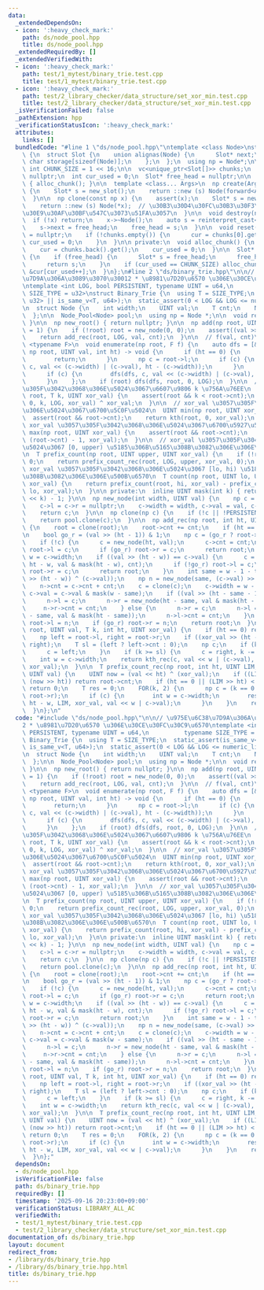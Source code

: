 ```yaml
---
data:
  _extendedDependsOn:
  - icon: ':heavy_check_mark:'
    path: ds/node_pool.hpp
    title: ds/node_pool.hpp
  _extendedRequiredBy: []
  _extendedVerifiedWith:
  - icon: ':heavy_check_mark:'
    path: test/1_mytest/binary_trie.test.cpp
    title: test/1_mytest/binary_trie.test.cpp
  - icon: ':heavy_check_mark:'
    path: test/2_library_checker/data_structure/set_xor_min.test.cpp
    title: test/2_library_checker/data_structure/set_xor_min.test.cpp
  _isVerificationFailed: false
  _pathExtension: hpp
  _verificationStatusIcon: ':heavy_check_mark:'
  attributes:
    links: []
  bundledCode: "#line 1 \"ds/node_pool.hpp\"\ntemplate <class Node>\nstruct Node_Pool\
    \ {\n  struct Slot {\n    union alignas(Node) {\n      Slot* next;\n      unsigned\
    \ char storage[sizeof(Node)];\n    };\n  };\n  using np = Node*;\n\n  static constexpr\
    \ int CHUNK_SIZE = 1 << 16;\n\n  vc<unique_ptr<Slot[]>> chunks;\n  Slot* cur =\
    \ nullptr;\n  int cur_used = 0;\n  Slot* free_head = nullptr;\n\n  Node_Pool()\
    \ { alloc_chunk(); }\n\n  template <class... Args>\n  np create(Args&&... args)\
    \ {\n    Slot* s = new_slot();\n    return ::new (s) Node(forward<Args>(args)...);\n\
    \  }\n\n  np clone(const np x) {\n    assert(x);\n    Slot* s = new_slot();\n\
    \    return ::new (s) Node(*x);  // \u30B3\u30D4\u30FC\u30B3\u30F3\u30B9\u30C8\
    \u30E9\u30AF\u30BF\u547C\u3073\u51FA\u3057\n  }\n\n  void destroy(np x) {\n  \
    \  if (!x) return;\n    x->~Node();\n    auto s = reinterpret_cast<Slot*>(x);\n\
    \    s->next = free_head;\n    free_head = s;\n  }\n\n  void reset() {\n    free_head\
    \ = nullptr;\n    if (!chunks.empty()) {\n      cur = chunks[0].get();\n     \
    \ cur_used = 0;\n    }\n  }\n\n private:\n  void alloc_chunk() {\n    chunks.emplace_back(make_unique<Slot[]>(CHUNK_SIZE));\n\
    \    cur = chunks.back().get();\n    cur_used = 0;\n  }\n\n  Slot* new_slot()\
    \ {\n    if (free_head) {\n      Slot* s = free_head;\n      free_head = free_head->next;\n\
    \      return s;\n    }\n    if (cur_used == CHUNK_SIZE) alloc_chunk();\n    return\
    \ &cur[cur_used++];\n  }\n};\n#line 2 \"ds/binary_trie.hpp\"\n\n// \u975E\u6C38\
    \u7D9A\u306A\u3089\u3070\u30012 * \u8981\u7D20\u6570 \u306E\u30CE\u30FC\u30C9\u6570\
    \ntemplate <int LOG, bool PERSISTENT, typename UINT = u64,\n          typename\
    \ SIZE_TYPE = u32>\nstruct Binary_Trie {\n  using T = SIZE_TYPE;\n  static_assert(is_same_v<T,\
    \ u32> || is_same_v<T, u64>);\n  static_assert(0 < LOG && LOG <= numeric_limits<UINT>::digits);\n\
    \n  struct Node {\n    int width;\n    UINT val;\n    T cnt;\n    Node *l, *r;\n\
    \  };\n\n  Node_Pool<Node> pool;\n  using np = Node *;\n\n  void reset() { pool.reset();\
    \ }\n\n  np new_root() { return nullptr; }\n\n  np add(np root, UINT val, T cnt\
    \ = 1) {\n    if (!root) root = new_node(0, 0);\n    assert((val >> LOG) == 0);\n\
    \    return add_rec(root, LOG, val, cnt);\n  }\n\n  // f(val, cnt)\n  template\
    \ <typename F>\n  void enumerate(np root, F f) {\n    auto dfs = [&](auto &dfs,\
    \ np root, UINT val, int ht) -> void {\n      if (ht == 0) {\n        f(val, root->cnt);\n\
    \        return;\n      }\n      np c = root->l;\n      if (c) {\n        dfs(dfs,\
    \ c, val << (c->width) | (c->val), ht - (c->width));\n      }\n      c = root->r;\n\
    \      if (c) {\n        dfs(dfs, c, val << (c->width) | (c->val), ht - (c->width));\n\
    \      }\n    };\n    if (root) dfs(dfs, root, 0, LOG);\n  }\n\n  // xor_val \u3057\
    \u305F\u3042\u3068\u306E\u5024\u3067\u6607\u9806 k \u756A\u76EE\n  UINT kth(np\
    \ root, T k, UINT xor_val) {\n    assert(root && k < root->cnt);\n    return kth_rec(root,\
    \ 0, k, LOG, xor_val) ^ xor_val;\n  }\n\n  // xor_val \u3057\u305F\u3042\u3068\
    \u306E\u5024\u3067\u6700\u5C0F\u5024\n  UINT min(np root, UINT xor_val) {\n  \
    \  assert(root && root->cnt);\n    return kth(root, 0, xor_val);\n  }\n\n  //\
    \ xor_val \u3057\u305F\u3042\u3068\u306E\u5024\u3067\u6700\u5927\u5024\n  UINT\
    \ max(np root, UINT xor_val) {\n    assert(root && root->cnt);\n    return kth(root,\
    \ (root->cnt) - 1, xor_val);\n  }\n\n  // xor_val \u3057\u305F\u3042\u3068\u306E\
    \u5024\u3067 [0, upper) \u5185\u306B\u5165\u308B\u3082\u306E\u306E\u500B\u6570\
    \n  T prefix_count(np root, UINT upper, UINT xor_val) {\n    if (!root) return\
    \ 0;\n    return prefix_count_rec(root, LOG, upper, xor_val, 0);\n  }\n\n  //\
    \ xor_val \u3057\u305F\u3042\u3068\u306E\u5024\u3067 [lo, hi) \u5185\u306B\u5165\
    \u308B\u3082\u306E\u306E\u500B\u6570\n  T count(np root, UINT lo, UINT hi, UINT\
    \ xor_val) {\n    return prefix_count(root, hi, xor_val) - prefix_count(root,\
    \ lo, xor_val);\n  }\n\n private:\n  inline UINT mask(int k) { return (UINT(1)\
    \ << k) - 1; }\n\n  np new_node(int width, UINT val) {\n    np c = pool.create();\n\
    \    c->l = c->r = nullptr;\n    c->width = width, c->val = val, c->cnt = 0;\n\
    \    return c;\n  }\n\n  np clone(np c) {\n    if (!c || !PERSISTENT) return c;\n\
    \    return pool.clone(c);\n  }\n\n  np add_rec(np root, int ht, UINT val, T cnt)\
    \ {\n    root = clone(root);\n    root->cnt += cnt;\n    if (ht == 0) return root;\n\
    \n    bool go_r = (val >> (ht - 1)) & 1;\n    np c = (go_r ? root->r : root->l);\n\
    \    if (!c) {\n      c = new_node(ht, val);\n      c->cnt = cnt;\n      if (!go_r)\
    \ root->l = c;\n      if (go_r) root->r = c;\n      return root;\n    }\n    int\
    \ w = c->width;\n    if ((val >> (ht - w)) == c->val) {\n      c = add_rec(c,\
    \ ht - w, val & mask(ht - w), cnt);\n      if (!go_r) root->l = c;\n      if (go_r)\
    \ root->r = c;\n      return root;\n    }\n    int same = w - 1 - topbit((val\
    \ >> (ht - w)) ^ (c->val));\n    np n = new_node(same, (c->val) >> (w - same));\n\
    \    n->cnt = c->cnt + cnt;\n    c = clone(c);\n    c->width = w - same;\n   \
    \ c->val = c->val & mask(w - same);\n    if ((val >> (ht - same - 1)) & 1) {\n\
    \      n->l = c;\n      n->r = new_node(ht - same, val & mask(ht - same));\n \
    \     n->r->cnt = cnt;\n    } else {\n      n->r = c;\n      n->l = new_node(ht\
    \ - same, val & mask(ht - same));\n      n->l->cnt = cnt;\n    }\n    if (!go_r)\
    \ root->l = n;\n    if (go_r) root->r = n;\n    return root;\n  }\n\n  UINT kth_rec(np\
    \ root, UINT val, T k, int ht, UINT xor_val) {\n    if (ht == 0) return val;\n\
    \    np left = root->l, right = root->r;\n    if ((xor_val >> (ht - 1)) & 1) swap(left,\
    \ right);\n    T sl = (left ? left->cnt : 0);\n    np c;\n    if (k < sl) {\n\
    \      c = left;\n    }\n    if (k >= sl) {\n      c = right, k -= sl;\n    }\n\
    \    int w = c->width;\n    return kth_rec(c, val << w | (c->val), k, ht - w,\
    \ xor_val);\n  }\n\n  T prefix_count_rec(np root, int ht, UINT LIM, UINT xor_val,\
    \ UINT val) {\n    UINT now = (val << ht) ^ (xor_val);\n    if ((LIM >> ht) >\
    \ (now >> ht)) return root->cnt;\n    if (ht == 0 || (LIM >> ht) < (now >> ht))\
    \ return 0;\n    T res = 0;\n    FOR(k, 2) {\n      np c = (k == 0 ? root->l :\
    \ root->r);\n      if (c) {\n        int w = c->width;\n        res += prefix_count_rec(c,\
    \ ht - w, LIM, xor_val, val << w | c->val);\n      }\n    }\n    return res;\n\
    \  }\n};\n"
  code: "#include \"ds/node_pool.hpp\"\n\n// \u975E\u6C38\u7D9A\u306A\u3089\u3070\u3001\
    2 * \u8981\u7D20\u6570 \u306E\u30CE\u30FC\u30C9\u6570\ntemplate <int LOG, bool\
    \ PERSISTENT, typename UINT = u64,\n          typename SIZE_TYPE = u32>\nstruct\
    \ Binary_Trie {\n  using T = SIZE_TYPE;\n  static_assert(is_same_v<T, u32> ||\
    \ is_same_v<T, u64>);\n  static_assert(0 < LOG && LOG <= numeric_limits<UINT>::digits);\n\
    \n  struct Node {\n    int width;\n    UINT val;\n    T cnt;\n    Node *l, *r;\n\
    \  };\n\n  Node_Pool<Node> pool;\n  using np = Node *;\n\n  void reset() { pool.reset();\
    \ }\n\n  np new_root() { return nullptr; }\n\n  np add(np root, UINT val, T cnt\
    \ = 1) {\n    if (!root) root = new_node(0, 0);\n    assert((val >> LOG) == 0);\n\
    \    return add_rec(root, LOG, val, cnt);\n  }\n\n  // f(val, cnt)\n  template\
    \ <typename F>\n  void enumerate(np root, F f) {\n    auto dfs = [&](auto &dfs,\
    \ np root, UINT val, int ht) -> void {\n      if (ht == 0) {\n        f(val, root->cnt);\n\
    \        return;\n      }\n      np c = root->l;\n      if (c) {\n        dfs(dfs,\
    \ c, val << (c->width) | (c->val), ht - (c->width));\n      }\n      c = root->r;\n\
    \      if (c) {\n        dfs(dfs, c, val << (c->width) | (c->val), ht - (c->width));\n\
    \      }\n    };\n    if (root) dfs(dfs, root, 0, LOG);\n  }\n\n  // xor_val \u3057\
    \u305F\u3042\u3068\u306E\u5024\u3067\u6607\u9806 k \u756A\u76EE\n  UINT kth(np\
    \ root, T k, UINT xor_val) {\n    assert(root && k < root->cnt);\n    return kth_rec(root,\
    \ 0, k, LOG, xor_val) ^ xor_val;\n  }\n\n  // xor_val \u3057\u305F\u3042\u3068\
    \u306E\u5024\u3067\u6700\u5C0F\u5024\n  UINT min(np root, UINT xor_val) {\n  \
    \  assert(root && root->cnt);\n    return kth(root, 0, xor_val);\n  }\n\n  //\
    \ xor_val \u3057\u305F\u3042\u3068\u306E\u5024\u3067\u6700\u5927\u5024\n  UINT\
    \ max(np root, UINT xor_val) {\n    assert(root && root->cnt);\n    return kth(root,\
    \ (root->cnt) - 1, xor_val);\n  }\n\n  // xor_val \u3057\u305F\u3042\u3068\u306E\
    \u5024\u3067 [0, upper) \u5185\u306B\u5165\u308B\u3082\u306E\u306E\u500B\u6570\
    \n  T prefix_count(np root, UINT upper, UINT xor_val) {\n    if (!root) return\
    \ 0;\n    return prefix_count_rec(root, LOG, upper, xor_val, 0);\n  }\n\n  //\
    \ xor_val \u3057\u305F\u3042\u3068\u306E\u5024\u3067 [lo, hi) \u5185\u306B\u5165\
    \u308B\u3082\u306E\u306E\u500B\u6570\n  T count(np root, UINT lo, UINT hi, UINT\
    \ xor_val) {\n    return prefix_count(root, hi, xor_val) - prefix_count(root,\
    \ lo, xor_val);\n  }\n\n private:\n  inline UINT mask(int k) { return (UINT(1)\
    \ << k) - 1; }\n\n  np new_node(int width, UINT val) {\n    np c = pool.create();\n\
    \    c->l = c->r = nullptr;\n    c->width = width, c->val = val, c->cnt = 0;\n\
    \    return c;\n  }\n\n  np clone(np c) {\n    if (!c || !PERSISTENT) return c;\n\
    \    return pool.clone(c);\n  }\n\n  np add_rec(np root, int ht, UINT val, T cnt)\
    \ {\n    root = clone(root);\n    root->cnt += cnt;\n    if (ht == 0) return root;\n\
    \n    bool go_r = (val >> (ht - 1)) & 1;\n    np c = (go_r ? root->r : root->l);\n\
    \    if (!c) {\n      c = new_node(ht, val);\n      c->cnt = cnt;\n      if (!go_r)\
    \ root->l = c;\n      if (go_r) root->r = c;\n      return root;\n    }\n    int\
    \ w = c->width;\n    if ((val >> (ht - w)) == c->val) {\n      c = add_rec(c,\
    \ ht - w, val & mask(ht - w), cnt);\n      if (!go_r) root->l = c;\n      if (go_r)\
    \ root->r = c;\n      return root;\n    }\n    int same = w - 1 - topbit((val\
    \ >> (ht - w)) ^ (c->val));\n    np n = new_node(same, (c->val) >> (w - same));\n\
    \    n->cnt = c->cnt + cnt;\n    c = clone(c);\n    c->width = w - same;\n   \
    \ c->val = c->val & mask(w - same);\n    if ((val >> (ht - same - 1)) & 1) {\n\
    \      n->l = c;\n      n->r = new_node(ht - same, val & mask(ht - same));\n \
    \     n->r->cnt = cnt;\n    } else {\n      n->r = c;\n      n->l = new_node(ht\
    \ - same, val & mask(ht - same));\n      n->l->cnt = cnt;\n    }\n    if (!go_r)\
    \ root->l = n;\n    if (go_r) root->r = n;\n    return root;\n  }\n\n  UINT kth_rec(np\
    \ root, UINT val, T k, int ht, UINT xor_val) {\n    if (ht == 0) return val;\n\
    \    np left = root->l, right = root->r;\n    if ((xor_val >> (ht - 1)) & 1) swap(left,\
    \ right);\n    T sl = (left ? left->cnt : 0);\n    np c;\n    if (k < sl) {\n\
    \      c = left;\n    }\n    if (k >= sl) {\n      c = right, k -= sl;\n    }\n\
    \    int w = c->width;\n    return kth_rec(c, val << w | (c->val), k, ht - w,\
    \ xor_val);\n  }\n\n  T prefix_count_rec(np root, int ht, UINT LIM, UINT xor_val,\
    \ UINT val) {\n    UINT now = (val << ht) ^ (xor_val);\n    if ((LIM >> ht) >\
    \ (now >> ht)) return root->cnt;\n    if (ht == 0 || (LIM >> ht) < (now >> ht))\
    \ return 0;\n    T res = 0;\n    FOR(k, 2) {\n      np c = (k == 0 ? root->l :\
    \ root->r);\n      if (c) {\n        int w = c->width;\n        res += prefix_count_rec(c,\
    \ ht - w, LIM, xor_val, val << w | c->val);\n      }\n    }\n    return res;\n\
    \  }\n};"
  dependsOn:
  - ds/node_pool.hpp
  isVerificationFile: false
  path: ds/binary_trie.hpp
  requiredBy: []
  timestamp: '2025-09-16 20:23:00+09:00'
  verificationStatus: LIBRARY_ALL_AC
  verifiedWith:
  - test/1_mytest/binary_trie.test.cpp
  - test/2_library_checker/data_structure/set_xor_min.test.cpp
documentation_of: ds/binary_trie.hpp
layout: document
redirect_from:
- /library/ds/binary_trie.hpp
- /library/ds/binary_trie.hpp.html
title: ds/binary_trie.hpp
---
```

